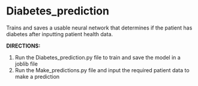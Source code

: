 # Diabetes_prediction
Trains and saves a usable neural network that determines if the patient has diabetes after inputting patient health data.

**DIRECTIONS:**
1. Run the Diabetes_prediction.py file to train and save the model in a joblib file
2. Run the Make_predictions.py file and input the required patient data to make a prediction
